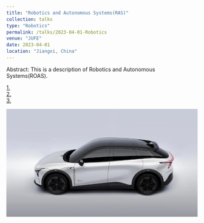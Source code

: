 ```yaml
---
title: "Robotics and Autonomous Systems(RAS)"
collection: talks
type: "Robotics"
permalink: /talks/2023-04-01-Robotics
venue: "JUFE"
date: 2023-04-01
location: "Jiangxi, China"
---
```

Abstract: This is a description of Robotics and Autonomous Systems(ROAS).  


[1. ](#)  
[2. ](#)  
[3. ](#)  

<img src="/images/ROBO-01.jpg" alt="ROBO-01" title="ROBO-01" width="800" > 
